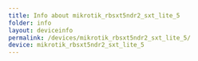 ```yaml
---
title: Info about mikrotik_rbsxt5ndr2_sxt_lite_5
folder: info
layout: deviceinfo
permalink: /devices/mikrotik_rbsxt5ndr2_sxt_lite_5/
device: mikrotik_rbsxt5ndr2_sxt_lite_5
---
```

